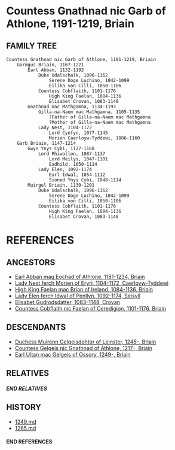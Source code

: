 # Countess Gnathnad nic Garb of Athlone, 1191-1219, Briain

## FAMILY TREE 
```
Countess Gnathnad nic Garb of Athlone, 1191-1219, Briain
    Gormgus Briain, 1167-1221
        Earl Abban, 1132-1192
            Duke Udalschalk, 1096-1162
                Serene Doge Luchino, 1042-1099
                Eilika von Cilli, 1050-1106
            Countess Cobflaith, 1101-1176
                High King Faelan, 1084-1136
                Elisabet Crovan, 1083-1148
        Gnathnad mac Mathgamna, 1134-1193
            Gilla-na-Naem mac Mathgamna, 1105-1135
                ?Father of Gilla-na-Naem mac Mathgamna
                ?Mother of Gilla-na-Naem mac Mathgamna
            Lady Nest, 1104-1172
                Lord Cynfyn, 1077-1145
                Morien Caerloyw-Tyddewi, 1086-1160
    Garb Briain, 1147-1214
        Gwyn Ynys Cybi, 1127-1168
            Lord Rhiwallon, 1087-1137
                Lord Meilys, 1047-1101
                Eadhild, 1050-1114
            Lady Elen, 1092-1174
                Earl Idwal, 1054-1112
                Sioned Ynys Cybi, 1048-1114
        Muirgel Briain, 1130-1201
            Duke Udalschalk, 1096-1162
                Serene Doge Luchino, 1042-1099
                Eilika von Cilli, 1050-1106
            Countess Cobflaith, 1101-1176
                High King Faelan, 1084-1136
                Elisabet Crovan, 1083-1148
```


# REFERENCES

## ANCESTORS
* [Earl Abban mag Eochad of Athlone, 1181-1234, Briain](abban_mag_eochad_1181.md)
* [Lady Nest ferch Morien of Eryri, 1104-1172, Caerloyw-Tyddewi](nest_ferch_morien_1104.md)
* [High King Faelan mac Brian of Ireland, 1084-1136, Briain](faelan_mac_brian_1084.md)
* [Lady Elen ferch Idwal of Penllyn, 1092-1174, Seisyll](elen_ferch_idwal_1092.md)
* [Elisabet Gudrodsdatter, 1083-1148, Crovan](elisabet_gudrodsdatter_1083.md)
* [Countess Cobflaith nic Faelan of Ceredigion, 1101-1176, Briain](cobflaith_nic_faelan_1101.md)

## DESCENDANTS
* [Duchess Muirenn Gelgeisdohtor of Leinster, 1245-, Briain](muirenn_gelgeisdohtor_1245.md)
* [Countess Gelgeis nic Gnathnad of Athlone, 1217-, Briain](gelgeis_nic_gnathnad_1217.md)
* [Earl Ultan mac Gelgeis of Ossory, 1249-, Briain](ultan_mac_gelgeis_1249.md)

## RELATIVES

##### END RELATIVES 
## HISTORY
* [1249.md](../h/1249.md)
* [1265.md](../h/1265.md)

#### END REFERENCES
